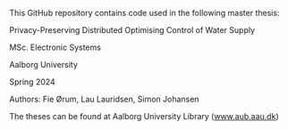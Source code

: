 This GitHub repository contains code used in the following master thesis:

Privacy-Preserving Distributed Optimising Control of Water Supply

MSc. Electronic Systems

Aalborg University

Spring 2024

Authors: Fie Ørum, Lau Lauridsen, Simon Johansen

The theses can be found at Aalborg University Library (www.aub.aau.dk)
